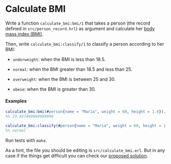 # Calculate BMI

Write a function `calculate_bmi:bmi/1` that takes a person (the record defined in `src/person_record.hrl`) as argument and calculate her [body mass index (BMI)](https://en.wikipedia.org/wiki/Body_mass_index).

Then, write `calculate_bmi:classify/1` to classify a person according to her BMI:

* `underweight`: when the BMI is less than 18.5.

* `normal`: when the BMI greater than 18.5 and less than 25. 

* `overweight`: when the BMI is between 25 and 30.

* `obese`: when the BMI is greater than 30.

#### Examples
``` erlang
calculate_bmi:bmi(#person{name = "Maria", weight = 60, height = 1.6}).
%% 23.437499999999996

calculate_bmi:classify(#person{name = "Maria", weight = 60, height = 1.6}).
%% normal
```

Run tests with ``make``.

As a hint, the file you should be editing is `src/calculate_bmi.erl`. But in any
case if the things get difficult you can check our [proposed solution](solution/calculate_bmi.erl).
